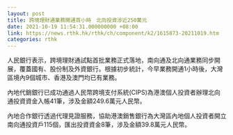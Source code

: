 ```yaml
---
layout: post
title: 跨境理財通業務開通首小時　北向投資涉近250萬元
date: 2021-10-19 11:54:31.000000000 +08:00
link: https://news.rthk.hk/rthk/ch/component/k2/1615873-20211019.htm
categories: rthk
---
```


人民銀行表示，跨境理財通試點首批業務正式落地，南向通及北向通業務同步開展，覆蓋國有、股份制及外資銀行。根據初步統計，今早業務開通1小時後，大灣區境內9個城市、香港及澳門均已有業務。

內地代銷銀行已成功通過人民幣跨境支付系統(CIPS)為港澳個人投資者辦理北向通投資資金入帳41筆，涉及金額249.6萬元人民幣。

內地合作銀行透過代理見證服務，協助港澳銷售銀行為大灣區內地個人投資者開立南向通投資戶115個，匯出投資資金8筆，涉及金額39.8萬元人民幣。
